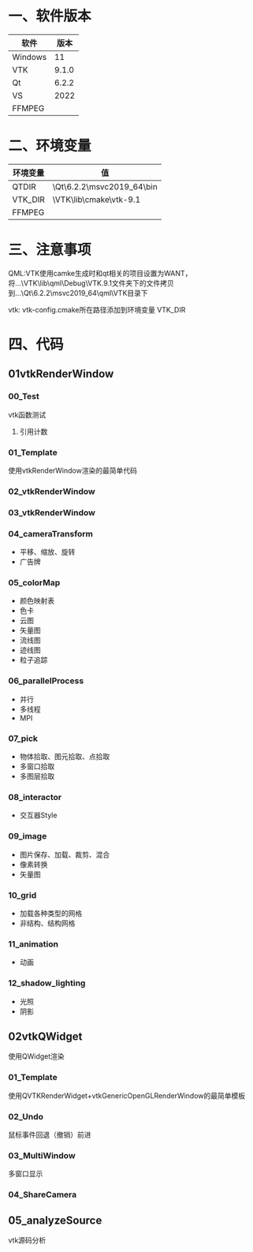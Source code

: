 # 一、软件版本
|软件|版本|
|--|--|
|Windows|11|
|VTK|9.1.0|
|Qt|6.2.2|
|VS|2022|
|FFMPEG||

# 二、环境变量
|环境变量|值|
|--|--|
|QTDIR|\Qt\6.2.2\msvc2019_64\bin|
|VTK_DIR|\VTK\lib\cmake\vtk-9.1|
|FFMPEG||

# 三、注意事项
QML:VTK使用camke生成时和qt相关的项目设置为WANT，将...\VTK\lib\qml\Debug\VTK.9.1文件夹下的文件拷贝到...\Qt\6.2.2\msvc2019_64\qml\VTK目录下

vtk: vtk-config.cmake所在路径添加到环境变量 VTK_DIR

# 四、代码
## 01vtkRenderWindow
### 00_Test
vtk函数测试
01. 引用计数
### 01_Template
使用vtkRenderWindow渲染的最简单代码
### 02_vtkRenderWindow

### 03_vtkRenderWindow

### 04_cameraTransform
- 平移、缩放、旋转
- 广告牌
### 05_colorMap
- 颜色映射表
- 色卡
- 云图
- 矢量图
- 流线图
- 迹线图
- 粒子追踪
### 06_parallelProcess
- 并行
- 多线程
- MPI
### 07_pick
- 物体拾取、图元拾取、点拾取
- 多窗口拾取
- 多图层拾取
### 08_interactor
- 交互器Style
### 09_image
- 图片保存、加载、裁剪、混合
- 像素转换
- 矢量图
### 10_grid
- 加载各种类型的网格
- 非结构、结构网格
### 11_animation
- 动画
### 12_shadow_lighting
- 光照
- 阴影


## 02vtkQWidget
使用QWidget渲染
### 01_Template
使用QVTKRenderWidget+vtkGenericOpenGLRenderWindow的最简单模板
### 02_Undo
鼠标事件回退（撤销）前进
### 03_MultiWindow
多窗口显示
### 04_ShareCamera

## 05_analyzeSource
vtk源码分析
